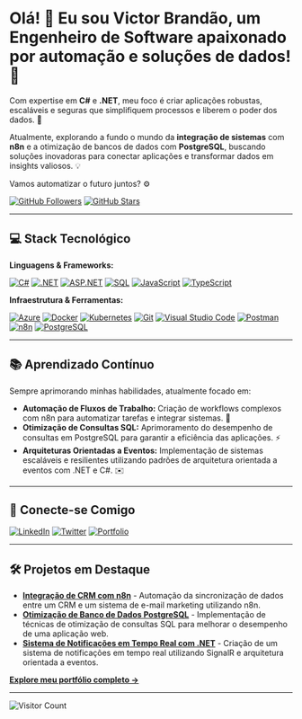 # Olá! 👋 Eu sou Victor Brandão, um Engenheiro de Software apaixonado por automação e soluções de dados! 🚀

Com expertise em **C#** e **.NET**, meu foco é criar aplicações robustas, escaláveis e seguras que simplifiquem processos e liberem o poder dos dados. 🎯

Atualmente, explorando a fundo o mundo da **integração de sistemas** com **n8n** e a otimização de bancos de dados com **PostgreSQL**, buscando soluções inovadoras para conectar aplicações e transformar dados em insights valiosos. 💡

Vamos automatizar o futuro juntos? ⚙️

[![GitHub Followers](https://img.shields.io/github/followers/victorbrandaao?label=Seguidores&style=social)](https://github.com/victorbrandaao)
[![GitHub Stars](https://img.shields.io/github/stars/victorbrandaao?label=Estrelas&style=social)](https://github.com/victorbrandaao)

---

## 💻 Stack Tecnológico

**Linguagens & Frameworks:**

[![C#](https://img.shields.io/badge/C%23-239120?style=for-the-badge&logo=c-sharp&logoColor=white)](https://docs.microsoft.com/en-us/dotnet/csharp/)
[![.NET](https://img.shields.io/badge/.NET-5C2D91?style=for-the-badge&logo=.net&logoColor=white)](https://dotnet.microsoft.com/)
[![ASP.NET](https://img.shields.io/badge/ASP.NET-0078D4?style=for-the-badge&logo=asp.net&logoColor=white)](https://dotnet.microsoft.com/en-us/apps/aspnet)
[![SQL](https://img.shields.io/badge/SQL-005A9C?style=for-the-badge&logo=postgresql&logoColor=white)](https://www.postgresql.org/)
[![JavaScript](https://img.shields.io/badge/JavaScript-F7DF1E?style=for-the-badge&logo=javascript&logoColor=black)](https://www.javascript.com/)
[![TypeScript](https://img.shields.io/badge/TypeScript-3178C6?style=for-the-badge&logo=typescript&logoColor=white)](https://www.typescriptlang.org/)

**Infraestrutura & Ferramentas:**

[![Azure](https://img.shields.io/badge/Azure-0078D4?style=for-the-badge&logo=microsoft%20azure&logoColor=white)](https://azure.microsoft.com/)
[![Docker](https://img.shields.io/badge/Docker-2496ED?style=for-the-badge&logo=docker&logoColor=white)](https://www.docker.com/)
[![Kubernetes](https://img.shields.io/badge/Kubernetes-326CE5?style=for-the-badge&logo=kubernetes&logoColor=white)](https://kubernetes.io/)
[![Git](https://img.shields.io/badge/Git-F05032?style=for-the-badge&logo=git&logoColor=white)](https://git-scm.com/)
[![Visual Studio Code](https://img.shields.io/badge/Visual%20Studio%20Code-007ACC?style=for-the-badge&logo=visual-studio-code&logoColor=white)](https://code.visualstudio.com/)
[![Postman](https://img.shields.io/badge/Postman-FF6C37?style=for-the-badge&logo=postman&logoColor=white)](https://www.postman.com/)
[![n8n](https://img.shields.io/badge/n8n-%231A1A1A.svg?style=for-the-badge&logo=n8n&logoColor=FFFFFF)](https://n8n.io/)
[![PostgreSQL](https://img.shields.io/badge/PostgreSQL-316192?style=for-the-badge&logo=postgresql&logoColor=white)](https://www.postgresql.org/)

---

## 📚 Aprendizado Contínuo

Sempre aprimorando minhas habilidades, atualmente focado em:

*   **Automação de Fluxos de Trabalho:** Criação de workflows complexos com n8n para automatizar tarefas e integrar sistemas. 🔄
*   **Otimização de Consultas SQL:** Aprimoramento do desempenho de consultas em PostgreSQL para garantir a eficiência das aplicações. ⚡
*   **Arquiteturas Orientadas a Eventos:** Implementação de sistemas escaláveis e resilientes utilizando padrões de arquitetura orientada a eventos com .NET e C#. ✉️

---

## 🔗 Conecte-se Comigo

[![LinkedIn](https://img.shields.io/badge/LinkedIn-0077B5?style=for-the-badge&logo=linkedin&logoColor=white)](https://www.linkedin.com/in/victorbrandaao/)
[![Twitter](https://img.shields.io/badge/Twitter-1DA1F2?style=for-the-badge&logo=twitter&logoColor=white)](https://twitter.com/vitubrandao)
[![Portfolio](https://img.shields.io/badge/Website-1A2B34?style=for-the-badge&logo=google-chrome&logoColor=white)](https://victorbrandaao.github.io/Portfolio_Novo/)

---

## 🛠️ Projetos em Destaque

*   **[Integração de CRM com n8n](link_do_projeto)** - Automação da sincronização de dados entre um CRM e um sistema de e-mail marketing utilizando n8n.
*   **[Otimização de Banco de Dados PostgreSQL](link_do_projeto)** - Implementação de técnicas de otimização de consultas SQL para melhorar o desempenho de uma aplicação web.
*   **[Sistema de Notificações em Tempo Real com .NET](link_do_projeto)** - Criação de um sistema de notificações em tempo real utilizando SignalR e arquitetura orientada a eventos.

[**Explore meu portfólio completo →**](https://github.com/victorbrandaao?tab=repositories)

---

![Visitor Count](https://komarev.com/ghpvc/?username=victorbrandaao&color=blue)
